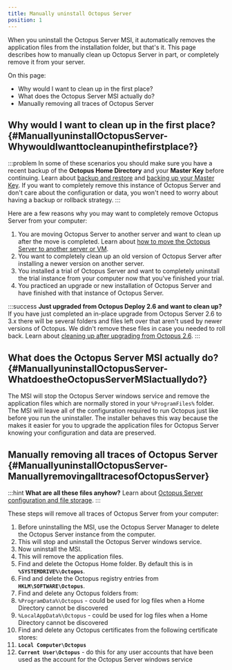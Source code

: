 ```yaml
---
title: Manually uninstall Octopus Server
position: 1
---
```



When you uninstall the Octopus Server MSI, it automatically removes the application files from the installation folder, but that's it. This page describes how to manually clean up Octopus Server in part, or completely remove it from your server.


On this page:


- Why would I want to clean up in the first place?
- What does the Octopus Server MSI actually do?
- Manually removing all traces of Octopus Server

## Why would I want to clean up in the first place? {#ManuallyuninstallOctopusServer-WhywouldIwanttocleanupinthefirstplace?}

:::problem
In some of these scenarios you should make sure you have a recent backup of the **Octopus Home Directory** and your **Master Key** before continuing. Learn about [backup and restore](/docs/administration/backup-and-restore.md) and [backing up your Master Key](/docs/reference/security-and-encryption.md). If you want to completely remove this instance of Octopus Server and don't care about the configuration or data, you won't need to worry about having a backup or rollback strategy.
:::


Here are a few reasons why you may want to completely remove Octopus Server from your computer:

1. You are moving Octopus Server to another server and want to clean up after the move is completed. Learn about [how to move the Octopus Server to another server or VM](/docs/administration/how-to-move-the-octopus-server-to-another-server-or-vm.md).
2. You want to completely clean up an old version of Octopus Server after installing a newer version on another server.
3. You installed a trial of Octopus Server and want to completely uninstall the trial instance from your computer now that you've finished your trial.
4. You practiced an upgrade or new installation of Octopus Server and have finished with that instance of Octopus Server.


:::success
**Just upgraded from Octopus Deploy 2.6 and want to clean up?**
If you have just completed an in-place upgrade from Octopus Server 2.6 to 3.x there will be several folders and files left over that aren't used by newer versions of Octopus. We didn't remove these files in case you needed to roll back. Learn about [cleaning up after upgrading from Octopus 2.6](/docs/administration/server-configuration-and-file-storage/index.md).
:::

## What does the Octopus Server MSI actually do? {#ManuallyuninstallOctopusServer-WhatdoestheOctopusServerMSIactuallydo?}


The MSI will stop the Octopus Server windows service and remove the application files which are normally stored in your `%ProgramFiles%` folder. The MSI will leave all of the configuration required to run Octopus just like before you run the uninstaller. The installer behaves this way because the makes it easier for you to upgrade the application files for Octopus Server knowing your configuration and data are preserved.

## Manually removing all traces of Octopus Server {#ManuallyuninstallOctopusServer-ManuallyremovingalltracesofOctopusServer}

:::hint
**What are all these files anyhow?**
Learn about [Octopus Server configuration and file storage](/docs/administration/server-configuration-and-file-storage/index.md).
:::


These steps will remove all traces of Octopus Server from your computer:

1. Before uninstalling the MSI, use the Octopus Server Manager to delete the Octopus Server instance from the computer.
 1. This will stop and uninstall the Octopus Server windows service.
2. Now uninstall the MSI.
 1. This will remove the application files.
3. Find and delete the Octopus Home folder. By default this is in **`%SYSTEMDRIVE%\Octopus`**.
4. Find and delete the Octopus registry entries from **`HKLM\SOFTWARE\Octopus`**.
5. Find and delete any Octopus folders from:
 1. `%ProgramData%\Octopus` - could be used for log files when a Home Directory cannot be discovered
 2. `%LocalAppData%\Octopus` - could be used for log files when a Home Directory cannot be discovered
6. Find and delete any Octopus certificates from the following certificate stores:
 1. **`Local Computer\Octopus`**
 2. **`Current User\Octopus`** - do this for any user accounts that have been used as the account for the Octopus Server windows service
